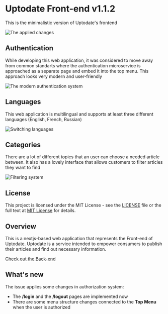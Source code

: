 # Uptodate Front-end v1.1.2

This is the minimalistic version of Uptodate's frontend

![The applied changes](/git/uptodate%20alternative.gif)

## Authentication

While developing this web application, it was considered to move away from common standarts where the authentication microservice is approached as a separate page and embed it into the top menu. This approach looks very modern and user-friendly

![The modern authentication system](/git/sign-in.gif)

## Languages

This web application is multilingual and supports at least three different languages (English, French, Russian)

![Switching languages](/git/languages.gif)

## Categories

There are a lot of different topics that an user can choose a needed article between. 
It also has a lovely interface that allows customers to filter articles they want to find

![Filtering system](/git/categories.gif)

## License

This project is licensed under the MIT License - see the [LICENSE](LICENSE) file or the full text at [MIT License](https://opensource.org/licenses/MIT) for details.

## Overview

This is a nextjs-based web application that represents the Front-end of Uptodate. 
Uptodate is a service intended to empower consumers to publish their articles and find out necessary information.

[Check out the Back-end](https://github.com/Artem340dev/Uptodate)

## What's new

The issue applies some changes in authorization system:
  - The **/login** and the **/logout** pages are implemented now 
  - There are some menu structure changes connected to the **Top Menu** when the user is authorized
